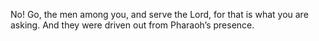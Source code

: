 No! Go, the men among you, and serve the Lord, for that is what you are asking. And they were driven out from Pharaoh’s presence.
